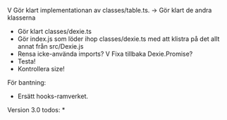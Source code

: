 V Gör klart implementationan av classes/table.ts.
-> Gör klart de andra klasserna
* Gör klart classes/dexie.ts
* Gör index.js som löder ihop classes/dexie.ts med att klistra på det allt annat från src/Dexie.js
* Rensa icke-använda imports?
V Fixa tillbaka Dexie.Promise?
* Testa!
* Kontrollera size!

För bantning:
* Ersätt hooks-ramverket.

Version 3.0 todos:
* 
